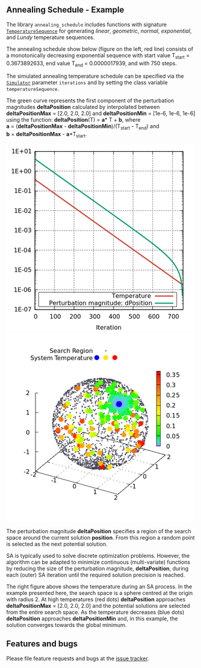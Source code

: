 ##  Annealing Schedule - Example


The library `annealing_schedule` includes functions with signature
[`TemperatureSequence`][TemperatureSequence] for generating
*linear*, *geometric*, *normal*, *exponential*, and *Lundy*
temperature sequences.

The annealing schedule show below (figure on the left, red line) consists of a monotonically decreasing exponential sequence with start value T<sub>start</sub> = 0.3673892633, end value T<sub>end</sub> = 0.0000017939, and with 750 steps.

The simulated annealing temperature schedule can be specified via the [`Simulator`][SimulatorClass] parameter `iterations` and by setting the class variable `temperatureSequence`.

The green curve represents the first component of the perturbation magnitudes **deltaPosition**
calculated by interpolated between **deltaPositionMax**&nbsp;=&nbsp;\[2.0,&nbsp;2.0,&nbsp;2.0\]
and **deltaPositionMin**&nbsp;=&nbsp;\[1e-6,&nbsp;1e-6,&nbsp;1e-6\] using the
function: **deltaPosition**(T)&nbsp;=&nbsp;**a**\*&nbsp;T&nbsp;+&nbsp;**b**,
where **a**&nbsp;=&nbsp;(**deltaPositionMax**&nbsp;-&nbsp;**deltaPositionMin**)/(T<sub>start</sub>&nbsp;-&nbsp;T<sub>end</sub>)
and **b**&nbsp;=&nbsp;**deltaPositionMax**&nbsp;-&nbsp;**a**\*T<sub>start</sub>.

![Annealing Schedule](https://raw.githubusercontent.com/simphotonics/simulated_annealing/main/example/plots/annealing_schedule.png)
![Temperature 3D](https://raw.githubusercontent.com/simphotonics/simulated_annealing/main/example/plots/temperature.png)

The perturbation magnitude **deltaPosition** specifies a region of the search space around
the current solution **position**. From this region a random point is selected as the
next potential solution.

SA is typically used to solve discrete optimization problems.
However, the algorithm can be adapted to minimize continuous (multi-variate) functions by reducing the size of the
perturbation magnitude, **deltaPosition**, during each (outer) SA iteration until the required solution precision
is reached.

The right figure above shows the temperature during an SA process. In the example presented here, the search space is a
sphere centred at the origin with radius 2.
At high temperatures (red dots) **deltaPosition** approaches **deltaPositionMax**&nbsp;=&nbsp;\[2.0,&nbsp;2.0,&nbsp;2.0\]
and the potential solutions are selected from the entire search space.
As the temperature decreases (blue dots) **deltaPosition** approaches **deltaPositionMin** and,
in this example, the solution converges towards the global minimum.

## Features and bugs
Please file feature requests and bugs at the [issue tracker].

[issue tracker]: https://github.com/simphotonics/simulated_annealing/issues

[SimulatorClass]: https://pub.dev/documentation/simulated_annealing/latest/simulated_annealing/Simulator-class.html

[TemperatureSequence]: https://pub.dev/documentation/simulated_annealing/latest/simulated_annealing/TemperatureSequence.html
